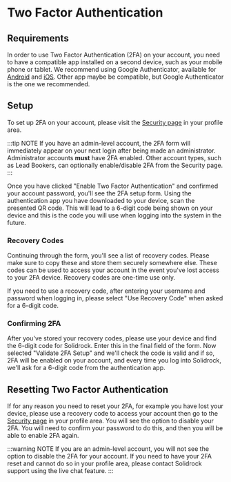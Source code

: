 # Two Factor Authentication

## Requirements
In order to use Two Factor Authentication (2FA) on your account, you need to have a compatible app installed on a second device, such as your mobile phone or tablet.
We recommend using Google Authenticator, available for [Android](https://play.google.com/store/apps/details?id=com.google.android.apps.authenticator2&hl=en_GB&gl=US) and [iOS](https://apps.apple.com/us/app/google-authenticator/id388497605). 
Other app maybe be compatible, but Google Authenticator is the one we recommended.

## Setup
To set up 2FA on your account, please visit the [Security page](https://events.solidrock.io/admin/profile/security) in your profile area. 

:::tip NOTE
If you have an admin-level account, the 2FA form will immediately appear on your next login after being made an administrator. 
Administrator accounts **must** have 2FA enabled. Other account types, such as Lead Bookers, can optionally enable/disable 2FA from the Security page.
:::

Once you have clicked "Enable Two Factor Authentication" and confirmed your account password, you'll see the 2FA setup form.
Using the authentication app you have downloaded to your device, scan the presented QR code. 
This will lead to a 6-digit code being shown on your device and this is the code you will use when logging into the system in the future.

### Recovery Codes
Continuing through the form, you'll see a list of recovery codes. Please make sure to copy these and store them securely somewhere else.
These codes can be used to access your account in the event you've lost access to your 2FA device. Recovery codes are one-time use only.

If you need to use a recovery code, after entering your username and password when logging in, please select "Use Recovery Code" when asked for a 6-digit code.

### Confirming 2FA
After you've stored your recovery codes, please use your device and find the 6-digit code for Solidrock. Enter this in the final field of the form. 
Now selected "Validate 2FA Setup" and we'll check the code is valid and if so, 2FA will be enabled on your account, and every time you log into Solidrock, we'll ask for a 6-digit code from the authentication app.

## Resetting Two Factor Authentication
If for any reason you need to reset your 2FA, for example you have lost your device, please use a recovery code to access your account then go to the [Security page](https://events.solidrock.io/admin/profile/security) in your profile area.
You will see the option to disable your 2FA. You will need to confirm your password to do this, and then you will be able to enable 2FA again.

:::warning NOTE
If you are an admin-level account, you will not see the option to disable the 2FA for your account. 
If you need to have your 2FA reset and cannot do so in your profile area, please contact Solidrock support using the live chat feature.
:::
